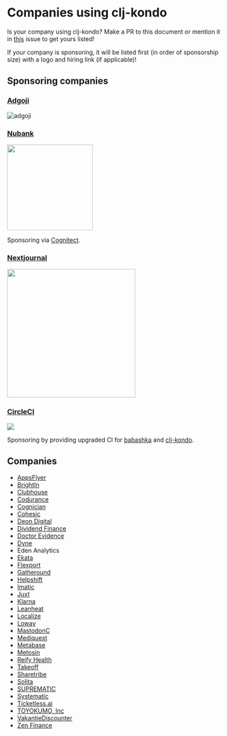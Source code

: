 # Companies using clj-kondo

Is your company using clj-kondo? Make a PR to this document or mention it in
[this](https://github.com/clj-kondo/clj-kondo/issues/438) issue to get yours
listed!

If your company is sponsoring, it will be listed first (in order of sponsorship
size) with a logo and hiring link (if applicable)!

## Sponsoring companies

### [Adgoji](https://www.adgoji.com/)

![adgoji](https://images.squarespace-cdn.com/content/v1/5e5f79dcaeba9e2b64132975/1585646545419-5DOZS4SVO5AU0MFA3ZB3/adgoji_logofull.png?format=300w)


### [Nubank](https://nubank.com.br/)

<img src="https://upload.wikimedia.org/wikipedia/commons/f/f7/Nubank_logo_2021.svg" width="200">

Sponsoring via [Cognitect](https://www.cognitect.com/).

### [Nextjournal](https://nextjournal.com/)

<img src="https://cdn.nextjournal.com/images/nextjournal-logo.svg" width="300">

### [CircleCI](https://circleci.com/)

<img src="https://files.readme.io/3eecb4e-circleci.png">

Sponsoring by providing upgraded CI for [babashka](https://babashka.org/) and
[clj-kondo](https://github.com/clj-kondo/clj-kondo).

## Companies

- [AppsFlyer](https://appsflyer.com)
- [BrightIn](https://www.brightin.nl/)
- [Clubhouse](https://clubhouse.io/)
- [Codurance](https://www.codurance.com)
- [Cognician](https://www.cognician.com)
- [Cohesic](https://cohesic.com)
- [Deon Digital](https://deondigital.com)
- [Dividend Finance](https://www.dividendfinance.com)
- [Doctor Evidence](https://drevidence.com)
- [Dyne](https://www.dyne.org)
- Eden Analytics
- [Ekata](https://ekata.com)
- [Flexport](https://www.flexport.com)
- [Gatheround](https://gatheround.com)
- [Helpshift](https://www.helpshift.com)
- [Imatic](https://www.imatic.cz/)
- [Juxt](https://juxt.pro)
- [Klarna](https://klarna.com)
- [Leanheat](https://leanheat.com)
- [Localize](https://www.localize.city)
- [Loway](https://loway.ch)
- [MastodonC](https://www.mastodonc.com)
- [Mediquest](https://home.mediquest.nl/)
- [Metabase](https://metabase.com)
- [Metosin](https://www.metosin.fi)
- [Reify Health](https://www.reifyhealth.com/)
- [Takeoff](https://www.takeoff.com)
- [Sharetribe](https://www.sharetribe.com)
- [Solita](https://www.solita.fi/en/)
- [SUPREMATIC](https://suprematic.de/company/)
- [Systematic](https://systematic-app.com)
- [Ticketless.ai](https://ticketless.ai)
- [TOYOKUMO, Inc](https://toyokumo.co.jp)
- [VakantieDiscounter](https://vakantiediscounter.nl)
- [Zen Finance](https://www.zenfinance.com.br/)
